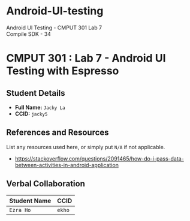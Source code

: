# Android-UI-testing
Android UI Testing - CMPUT 301 Lab 7   
Compile SDK - 34

# CMPUT 301 : Lab 7 - Android UI Testing with Espresso

## Student Details

- **Full Name:** `Jacky La`
- **CCID:** `jacky5`

## References and Resources

List any resources used here, or simply put `N/A` if not applicable.

- https://stackoverflow.com/questions/2091465/how-do-i-pass-data-between-activities-in-android-application

## Verbal Collaboration

| Student Name | CCID     |
| ------------ | -------- |
| `Ezra Ho`    | `ekho`   |
